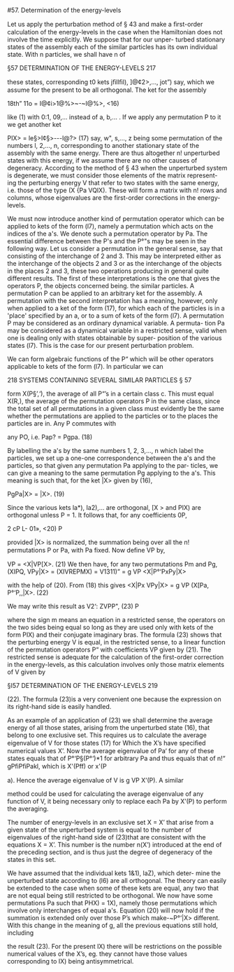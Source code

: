 #57. Determination of the energy-levels

Let us apply the perturbation method of § 43 and make a ﬁrst-order
calculation of the energy-levels in the case when the Hamiltonian
does not involve the time explicitly. We suppose that for our unper-
turbed stationary states of the assembly each of the similar particles
has its own individual state. With n particles, we shall have n of

§57 DETERMINATION OF THE ENERGY-LEVELS 217

these states, corresponding t0 kets jﬁllﬁl), ]@¢2>,..., jot”) say, which we
assume for the present to be all orthogonal. The ket for the assembly

18th” 11o = I@¢i>1@%>~-~I@%>, <16)

like (1) with 0:1, 09,... instead of a, b,... . If we apply any permutation
P to it we get another ket

PIX> = le§>I¢§>---l@?> (17)
say, w", s,..., z being some permutation of the numbers l, 2,..., n,
corresponding to another stationary state of the assembly with the
same energy. There are thus altogether n! unperturbed states with
this energy, if we assume there are no other causes of degeneracy.
According to the method of § 43 when the unperturbed system is
degenerate, we must consider those elements of the matrix represent-
ing the perturbing energy V that refer to two states with the same
energy, i.e. those of the type (X {Pa VQIX). These will form a matrix
with n! rows and columns, whose eigenvalues are the first-order
corrections in the energy-levels.

We must now introduce another kind of permutation operator
which can be applied to kets of the form (l7), namely a permutation
which acts on the indices of the a's. We denote such a permutation
operator by Pa. The essential difference between the P's and the
P°"s may be seen in the following way. Let us consider a permutation
in the general sense, say that consisting of the interchange of 2 and 3.
This may be interpreted either as the interchange of the objects 2 and
3 or as the interchange of the objects in the places 2 and 3, these two
operations producing in general quite different results. The first of
these interpretations is the one that gives the operators P, the objects
concerned being. the similar particles. A permutation P can be
applied to an arbitrary ket for the assembly. A permutation with the
second interpretation has a meaning, however, only when applied
to a ket of the form (17), for which each of the particles is in a 'place'
specified by an a, or to a sum of kets of the form (l7). A permutation
P may be considered as an ordinary dynamical variable. A permuta-
tion Pa may be considered as a dynamical variable in a restricted
sense, valid when one is dealing only with states obtainable by super-
position of the various states (l7). This is the case for our present
perturbation problem.

We can form algebraic functions of the P“ which will be other
operators applicable to kets of the form (l7). In particular we can

218 SYSTEMS CONTAINING SEVERAL SIMILAR PARTICLES § 57

form X(P§’,‘), the average of all P“’s in a certain class c. This must
equal X(R,), the average of the permutation operators P in the same
class, since the total set of all permutations in a given class must
evidently be the same whether the permutations are applied to the
particles or to the places the particles are in. Any P commutes with

any PO, i.e. Pap? = Pgpa. (18)

By labelling the a's by the same numbers 1, 2, 3,..., n which label
the particles, we set up a one-one correspondence between the a's and
the particles, so that given any permutation Pa applying to the par-
ticles, we can give a meaning to the same permutation Pg applying
to the a's. This meaning is such that, for the ket |X> given by (16),

PgPa|X> = |X>. (19)

Since the various kets la*), Ia2),... are orthogonal, [X > and PIX) are
orthogonal unless P = 1. It follows that, for any coefficients 0P,

2 cP<XiPaPaiX> L- 01», <20)
P

provided |X> is normalized, the summation being over all the n!
permutations P or Pa, with Pa fixed. Now deﬁne VP by,

VP = <X|VP[X>. (21)
We then have, for any two permutations Pm and Pg,
(XIPQ, VPy|X> = (XIVREPMX) = V1311)”
= g VP <X|P°‘PxPy|X>

with the help of (20). From (18) this gives
<X|Px VPy|X> = g VP (X[Pa, P°‘P,,|X>. (22)

We may write this result as
V2‘: ZVPP", (23)
P

where the sign m means an equation in a restricted sense, the
operators on the two sides being equal so long as they are used only
with kets of the form PIX) and their conjugate imaginary bras.
The formula (23) shows that the perturbing energy V is equal, in
the restricted sense, to a linear function of the permutation operators
P“ with coefficients VP given by (21). The restricted sense is adequate
for the calculation of the first-order correction in the energy-levels,
as this calculation involves only those matrix elements of V given by

§I57 DETERMINATION OF THE ENERGY-LEVELS 219

(22). The formula (23)is a very convenient one because the expression
on its right-hand side is easily handled.

As an example of an application of (23) we shall determine the
average energy of all those states, arising from the unperturbed state
(16), that belong to one exclusive set. This requires us to calculate
the average eigenvalue of V for those states (17) for Which the X’s
have speciﬁed numerical values X’. Now the average eigenvalue of
Pa‘ for any of these states equals that of P°‘P§(P°‘)*1 for arbitrary
Pa and thus equals that of n!“ gPﬁPﬁPakl, which is X'(Pff) or
x'(P

a). Hence the average eigenvalue of V is g VP X’(P). A similar

method could be used for calculating the average eigenvalue of any
function of V, it being necessary only to replace each Pa by X’(P) to
perform the averaging.

The number of energy-levels in an exclusive set X = X’ that arise
from a given state of the unperturbed system is equal to the number
of eigenvalues of the right-hand side of (23)that are consistent with
the equations X = X’. This number is the number n(X’) introduced
at the end of the preceding section, and is thus just the degree of
degeneracy of the states in this set.

We have assumed that the individual kets 1&1), laZ),  which deter-
mine the unperturbed state according to (l6) are all orthogonal. The
theory can easily be extended to the case when some of these kets are
equal, any two that are not equal being still restricted to be orthogonal.
We now have some permutations Pa such that PHX) = 1X),
namely those permutations which involve only interchanges of
equal a's. Equation (20) will now hold if the summation is extended
only over those P’s which make-~P°‘|X> different. With this change
in the meaning of g, all the previous equations still hold, including

the result (23). For the present IX) there will be restrictions on the
possible numerical values of the X’s, eg. they cannot have those
values corresponding to IX) being antisymmetrical.
